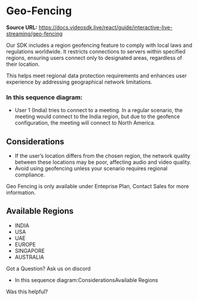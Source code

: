 # Geo-Fencing

**Source URL:** https://docs.videosdk.live/react/guide/interactive-live-streaming/geo-fencing

Our SDK includes a region geofencing feature to comply with local laws and regulations worldwide. It restricts connections to servers within specified regions, ensuring users connect only to designated areas, regardless of their location.

This helps meet regional data protection requirements and enhances user experience by addressing geographical network limitations.

### In this sequence diagram:​

- User 1 (India) tries to connect to a meeting. In a regular scenario, the meeting would connect to the India region, but due to the geofence configuration, the meeting will connect to North America.

## Considerations​

- If the user’s location differs from the chosen region, the network quality between these locations may be poor, affecting audio and video quality.
- Avoid using geofencing unless your scenario requires regional compliance.

Geo Fencing is only available under Enteprise Plan, Contact Sales for more information.

## Available Regions​

- INDIA
- USA
- UAE
- EUROPE
- SINGAPORE
- AUSTRALIA

Got a Question? Ask us on discord

- In this sequence diagram:ConsiderationsAvailable Regions

Was this helpful?
